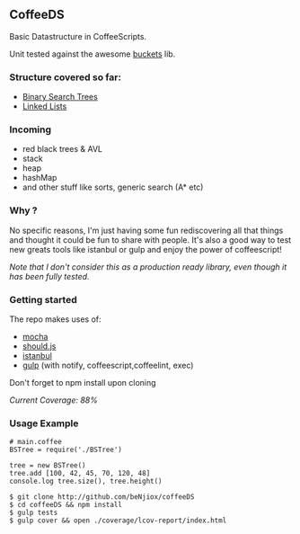 ## CoffeeDS

Basic Datastructure in CoffeeScripts.

Unit tested against the awesome [buckets](https://github.com/mauriciosantos/buckets/) lib.

### Structure covered so far:


* [Binary Search Trees](https://github.com/beNjiox/coffeeDS/wiki/Binary-Search-Tree-API)
* [Linked Lists](https://github.com/beNjiox/coffeeDS/wiki/LinkedList-api)

### Incoming


* red black trees & AVL
* stack
* heap
* hashMap
* and other stuff like sorts, generic search (A* etc)

### Why ?

No specific reasons, I'm just having some fun rediscovering all that things and thought it could be fun to share with people.
It's also a good way to test new greats tools like istanbul or gulp and enjoy the power of coffeescript! 

*Note that I don't consider this as a production ready library, even though it has been fully tested.*

### Getting started

The repo makes uses of:
* [mocha](https://github.com/visionmedia/mocha) 
* [should.js](https://github.com/visionmedia/should.js)
* [istanbul](https://github.com/gotwarlost/istanbul) 
* [gulp](https://github.com/gulpjs/gulp) (with notify, coffeescript,coffeelint, exec)

Don't forget to npm install upon cloning

*Current Coverage: 88%*

### Usage Example

```
# main.coffee
BSTree = require('./BSTree')

tree = new BSTree()
tree.add [100, 42, 45, 70, 120, 48]
console.log tree.size(), tree.height()
```

```
$ git clone http://github.com/beNjiox/coffeeDS
$ cd coffeeDS && npm install
$ gulp tests
$ gulp cover && open ./coverage/lcov-report/index.html
```

